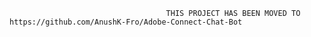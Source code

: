                                        THIS PROJECT HAS BEEN MOVED TO https://github.com/AnushK-Fro/Adobe-Connect-Chat-Bot
